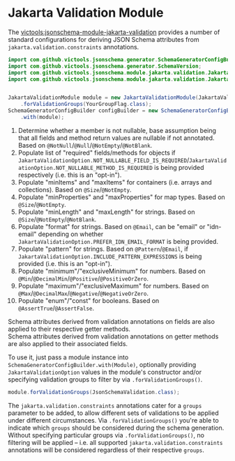 
# Jakarta Validation Module
The [victools:jsonschema-module-jakarta-validation](https://github.com/victools/jsonschema-generator/tree/master/jsonschema-module-jakarta-validation) provides a number of standard configurations for deriving JSON Schema attributes from `jakarta.validation.constraints` annotations.

```java
import com.github.victools.jsonschema.generator.SchemaGeneratorConfigBuilder;
import com.github.victools.jsonschema.generator.SchemaVersion;
import com.github.victools.jsonschema.module.jakarta.validation.JakartaValidationModule;
import com.github.victools.jsonschema.module.jakarta.validation.JakartaValidationOption;


JakartaValidationModule module = new JakartaValidationModule(JakartaValidationOption.PREFER_IDN_EMAIL_FORMAT)
    .forValidationGroups(YourGroupFlag.class);
SchemaGeneratorConfigBuilder configBuilder = new SchemaGeneratorConfigBuilder(SchemaVersion.DRAFT_2019_09)
    .with(module);
```

1. Determine whether a member is not nullable, base assumption being that all fields and method return values are nullable if not annotated. Based on `@NotNull`/`@Null`/`@NotEmpty`/`@NotBlank`.
2. Populate list of "required" fields/methods for objects if `JakartaValidationOption.NOT_NULLABLE_FIELD_IS_REQUIRED`/`JakartaValidationOption.NOT_NULLABLE_METHOD_IS_REQUIRED` is being provided respectively (i.e. this is an "opt-in").
3. Populate "minItems" and "maxItems" for containers (i.e. arrays and collections). Based on `@Size`/`@NotEmpty`.
4. Populate "minProperties" and "maxProperties" for map types. Based on `@Size`/`@NotEmpty`.
5. Populate "minLength" and "maxLength" for strings. Based on `@Size`/`@NotEmpty`/`@NotBlank`.
6. Populate "format" for strings. Based on `@Email`, can be "email" or "idn-email" depending on whether `JakartaValidationOption.PREFER_IDN_EMAIL_FORMAT` is being provided.
7. Populate "pattern" for strings. Based on `@Pattern`/`@Email`, if `JakartaValidationOption.INCLUDE_PATTERN_EXPRESSIONS` is being provided (i.e. this is an "opt-in").
8. Populate "minimum"/"exclusiveMinimum" for numbers. Based on `@Min`/`@DecimalMin`/`@Positive`/`@PositiveOrZero`.
9. Populate "maximum"/"exclusiveMaximum" for numbers. Based on `@Max`/`@DecimalMax`/`@Negative`/`@NegativeOrZero`.
10. Populate "enum"/"const" for booleans. Based on `@AssertTrue`/`@AssertFalse`.

Schema attributes derived from validation annotations on fields are also applied to their respective getter methods.  
Schema attributes derived from validation annotations on getter methods are also applied to their associated fields.

To use it, just pass a module instance into `SchemaGeneratorConfigBuilder.with(Module)`, optionally providing `JakartaValidationOption` values in the module's constructor and/or specifying validation groups to filter by via `.forValidationGroups()`.

```java
module.forValidationGroups(JsonSchemaValidation.class);
```

The `jakarta.validation.constraints` annotations cater for a `groups` parameter to be added, to allow different sets of validations to be applied under different circumstances.
Via `.forValidationGroups()` you're able to indicate which `groups` should be considered during the schema generation.
Without specifying particular groups via `.forValidationGroups()`, no filtering will be applied – i.e. all supported `jakarta.validation.constraints` annotations will be considered regardless of their respective `groups`.
